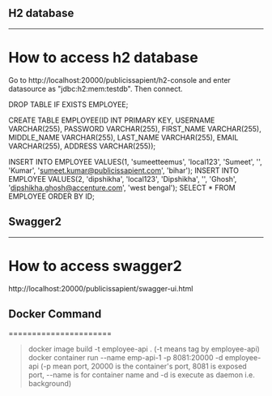 ## H2 database
---------------------------------

How to access h2 database
===========================
Go to http://localhost:20000/publicissapient/h2-console and enter datasource as "jdbc:h2:mem:testdb". Then connect.

DROP TABLE IF EXISTS EMPLOYEE;

CREATE TABLE EMPLOYEE(ID INT PRIMARY KEY, USERNAME VARCHAR(255), PASSWORD VARCHAR(255), FIRST_NAME VARCHAR(255), MIDDLE_NAME VARCHAR(255), LAST_NAME VARCHAR(255), EMAIL VARCHAR(255), ADDRESS VARCHAR(255));

INSERT INTO EMPLOYEE VALUES(1, 'sumeetteemus', 'local123', 'Sumeet', '', 'Kumar', 'sumeet.kumar@publicissapient.com', 'bihar');
INSERT INTO EMPLOYEE VALUES(2, 'dipshikha', 'local123', 'Dipshikha', '', 'Ghosh', 'dipshikha.ghosh@accenture.com', 'west bengal');
SELECT * FROM EMPLOYEE ORDER BY ID;

## Swagger2
----------------------------------
How to access swagger2
======================
http://localhost:20000/publicissapient/swagger-ui.html

## Docker Command
======================
> docker image build -t employee-api . (-t means tag by employee-api)
> docker container run --name emp-api-1 -p 8081:20000 -d employee-api
(-p mean port, 20000 is the container's port, 8081 is exposed port, --name is for container name and -d is execute as daemon i.e. background)
